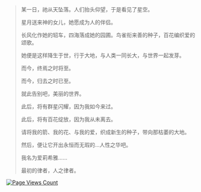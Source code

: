 >某一日，祂从天坠落。人们抬头仰望，于是看见了星空。
>
>星月送来神的女儿，她愿成为人的伴侣。
>
>长风化作她的轺车，四海落成她的园圃。鸟雀衔来善的种子，百花编织爱的颂歌。
>
>她便是这样降生于世，行于大地，与人类一同长大，与世界一起发芽。
>
>而今，终焉之时将至。
>
>而今，归去之时已至。
>
>就此告别吧，美丽的世界。
>
>此后，将有群星闪耀，因为我如今来过。
>
>此后，将有百花绽放，因为我从未离去。
>
>请将我的箭、我的花、与我的爱，织成新生的种子，带向那枯萎的大地。
>
>然后，便让它开出永恒而无瑕的…人性之华吧。
>
>我名为爱莉希雅……
>
>最初的律者，人之律者。

[![Page Views Count](https://badges.toozhao.com/badges/01H9D4KWQGYGEKS8JATJ15ZSJM/blue.svg)](https://badges.toozhao.com/stats/01H9D4KWQGYGEKS8JATJ15ZSJM "Get your own page views count badge on badges.toozhao.com")
